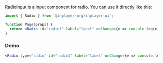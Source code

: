RadioInput is a input component for radio. You can use it directly like this:

```jsx static
import { Radio } from '@inplayer-org/inplayer-ui';

function Page(props) {
  return <Radio id="radio1" label="label" onChange={e => console.log(e)} />;
}
```

### Demo

```jsx
<Radio type="radio" id="radio1" label="label" onChange={e => console.log(e)} />
```
